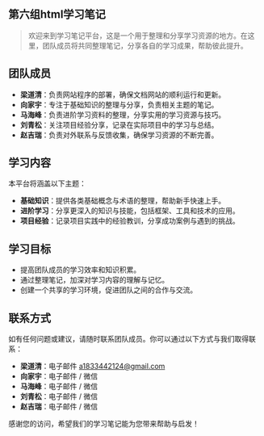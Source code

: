 ## 第六组html学习笔记

>欢迎来到学习笔记平台，这是一个用于整理和分享学习资源的地方。在这里，团队成员将共同整理笔记，分享各自的学习成果，帮助彼此提升。

## 团队成员
- **梁道清**：负责网站程序的部署，确保文档网站的顺利运行和更新。
- **向家宇**：专注于基础知识的整理与分享，负责相关主题的笔记。
- **马海峰**：负责进阶学习资料的整理，分享实用的学习资源与技巧。
- **刘青松**：关注项目经验分享，记录在实际项目中的学习与总结。
- **赵吉瑞**：负责对外联系与反馈收集，确保学习资源的不断完善。

## 学习内容
本平台将涵盖以下主题：
- **基础知识**：提供各类基础概念与术语的整理，帮助新手快速上手。
- **进阶学习**：分享更深入的知识与技能，包括框架、工具和技术的应用。
- **项目经验**：记录项目实践中的经验教训，分享成功案例与遇到的挑战。

## 学习目标
- 提高团队成员的学习效率和知识积累。
- 通过整理笔记，加深对学习内容的理解与记忆。
- 创建一个共享的学习环境，促进团队之间的合作与交流。

## 联系方式
如有任何问题或建议，请随时联系团队成员。你可以通过以下方式与我们取得联系：
- **梁道清**：电子邮件 a1833442124@gmail.com
- **向家宇**：电子邮件 / 微信
- **马海峰**：电子邮件 / 微信
- **刘青松**：电子邮件 / 微信
- **赵吉瑞**：电子邮件 / 微信

感谢您的访问，希望我们的学习笔记能为您带来帮助与启发！
